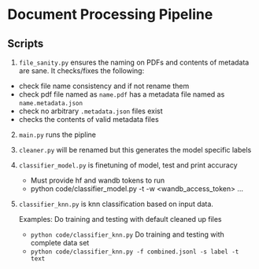 
# Document Processing Pipeline

## Scripts

1. `file_sanity.py` ensures the naming on PDFs and contents of metadata are sane. It checks/fixes the following:
  - check file name consistency and if not rename them
  - check pdf file named as `name.pdf` has a metadata file named as `name.metadata.json`
  - check no arbitrary `.metadata.json` files exist
  - checks the contents of valid metadata files

2. `main.py` runs the pipline

3. `cleaner.py` will be renamed but this generates the model specific labels

4. `classifier_model.py` is finetuning of model, test and print accuracy

    - Must provide hf and wandb tokens to run
    - python code/classifier_model.py -t <hf-access-token> -w <wandb_access_token> ...

5. `classifier_knn.py` is knn classification based on input data.

    Examples:
    Do training and testing with default cleaned up files
    - `python code/classifier_knn.py`
    Do training and testing with complete data set
    - `python code/classifier_knn.py -f combined.jsonl -s label -t text`
